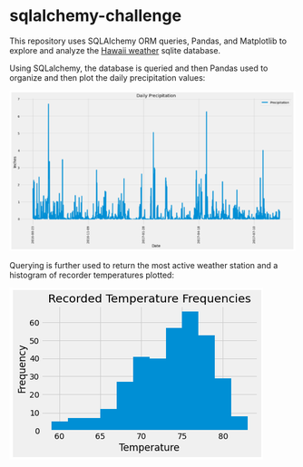 # sqlalchemy-challenge

This repository uses SQLAlchemy ORM queries, Pandas, and Matplotlib to explore and analyze the [Hawaii weather](https://github.com/lmfao415/sqlalchemy-challenge/blob/main/Resources/hawaii.sqlite) sqlite database.

Using SQLalchemy, the database is queried and then Pandas used to organize and then plot the daily precipitation values:

![sample](https://github.com/lmfao415/sqlalchemy-challenge/blob/main/Resources/precp.png?raw=true)

Querying is further used to return the most active weather station and a histogram of recorder temperatures plotted:

![sample](https://github.com/lmfao415/sqlalchemy-challenge/blob/main/Resources/tempfreq.png)

